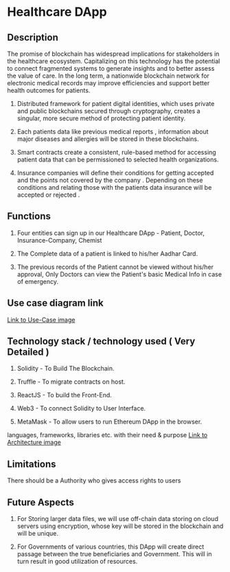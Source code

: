 # Healthcare DApp 

## Description
The promise of blockchain has widespread implications for stakeholders in the healthcare ecosystem. Capitalizing on this technology has the potential to connect fragmented systems to generate insights and to better assess the value of care. In the long term, a nationwide blockchain network for electronic medical records may improve efficiencies and support better health outcomes for patients.

1. Distributed framework for patient digital identities, which uses private and public blockchains secured through cryptography, creates a singular, more secure method of protecting patient identity. 

2. Each patients data like previous medical reports , information about major diseases and allergies will be stored in these blockchains. 

3. Smart contracts create a consistent, rule-based method for accessing patient data that can be permissioned to selected health organizations.

4. Insurance companies will define their conditions for getting accepted and the points not covered by the company . Depending on these conditions and relating those with the patients data insurance will be accepted or rejected .

## Functions
1. Four entities can sign up in our Healthcare DApp - Patient, Doctor, Insurance-Company, Chemist

2. The Complete data of a patient is linked to his/her Aadhar Card. 

3. The previous records of the Patient cannot be viewed without his/her approval, Only Doctors can view the Patient's basic Medical Info in case of emergency.

## Use case diagram link 
<a href="https://drive.google.com/open?id=14kzH1gJpAuNz15HFI496wV_5edvLcLgY">Link to Use-Case image</a>

## Technology stack / technology used ( Very Detailed )
1. Solidity - To Build The Blockchain.

2. Truffle - To migrate contracts on host.

3. ReactJS - To build the Front-End.

4. Web3 - To connect Solidity to User Interface.

5. MetaMask - To allow users to run Ethereum DApp in the browser.

languages, frameworks, libraries etc. with their need & purpose
<a href="https://drive.google.com/open?id=1T3EwNbwruCJioGM-7HgeXvzXxDaaU4wN">Link to Architecture image</a>

## Limitations
There should be a Authority who gives access rights to users

## Future Aspects
1. For Storing larger data files, we will use off-chain data storing on cloud servers using encryption, whose key will be stored in the blockchain and will be unique.

2. For Governments of various countries, this DApp will create direct passage between the true beneficiaries and Government. This will in turn result in good utilization of resources.

